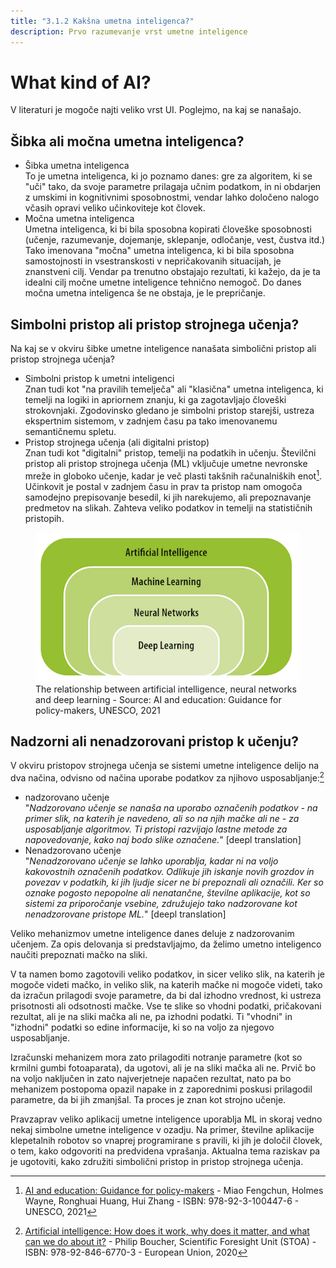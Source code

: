 ```yaml
---
title: "3.1.2 Kakšna umetna inteligenca?"
description: Prvo razumevanje vrst umetne inteligence
---
```


# What kind of AI?  
V literaturi je mogoče najti veliko vrst UI. Poglejmo, na kaj se nanašajo.

## Šibka ali močna umetna inteligenca?
- Šibka umetna inteligenca  
  To je umetna inteligenca, ki jo poznamo danes: gre za algoritem, ki se "uči" tako, da svoje parametre prilagaja učnim podatkom, in ni obdarjen z umskimi in kognitivnimi sposobnostmi, vendar lahko določeno nalogo včasih opravi veliko učinkoviteje kot človek.
- Močna umetna inteligenca  
  Umetna inteligenca, ki bi bila sposobna kopirati človeške sposobnosti (učenje, razumevanje, dojemanje, sklepanje, odločanje, vest, čustva itd.) Tako imenovana "močna" umetna inteligenca, ki bi bila sposobna samostojnosti in vsestranskosti v nepričakovanih situacijah, je znanstveni cilj. Vendar pa trenutno obstajajo rezultati, ki kažejo, da je ta idealni cilj močne umetne inteligence tehnično nemogoč. Do danes močna umetna inteligenca še ne obstaja, je le prepričanje.

## Simbolni pristop ali pristop strojnega učenja?

Na kaj se v okviru šibke umetne inteligence nanašata simbolični pristop ali pristop strojnega učenja?

- Simbolni pristop k umetni inteligenci  
  Znan tudi kot "na pravilih temelječa" ali "klasična" umetna inteligenca, ki temelji na logiki in apriornem znanju, ki ga zagotavljajo človeški strokovnjaki.
  Zgodovinsko gledano je simbolni pristop starejši, ustreza ekspertnim sistemom, v zadnjem času pa tako imenovanemu semantičnemu spletu.
- Pristop strojnega učenja (ali digitalni pristop)  
  Znan tudi kot "digitalni" pristop, temelji na podatkih in učenju.
  Številčni pristop ali pristop strojnega učenja (ML) vključuje umetne nevronske mreže in globoko učenje, kadar je več plasti takšnih računalniških enot[^1]. Učinkovit je postal v zadnjem času in prav ta pristop nam omogoča samodejno prepisovanje besedil, ki jih narekujemo, ali prepoznavanje predmetov na slikah. Zahteva veliko podatkov in temelji na statističnih pristopih.

<figure>
  <img src="Images/Machine-Learning-NN-Deep-Learning.png" alt= "Relationship between AI types">
  <figcaption>The relationship between artificial intelligence, neural networks and deep learning - Source: AI and education: Guidance for policy-makers, UNESCO, 2021</figcaption>
</figure>

## Nadzorni ali nenadzorovani pristop k učenju?

V okviru pristopov strojnega učenja se sistemi umetne inteligence delijo na dva načina, odvisno od načina uporabe podatkov za njihovo usposabljanje:[^2]

- nadzorovano učenje  
  "*Nadzorovano učenje se nanaša na uporabo označenih podatkov - na primer slik, na katerih je navedeno, ali so na njih mačke ali ne - za usposabljanje algoritmov. Ti pristopi razvijajo lastne metode za napovedovanje, kako naj bodo slike označene.*" [deepl translation]
- Nenadzorovano učenje  
  "*Nenadzorovano učenje se lahko uporablja, kadar ni na voljo kakovostnih označenih podatkov. Odlikuje jih iskanje novih grozdov in povezav v podatkih, ki jih ljudje sicer ne bi prepoznali ali označili. Ker so oznake pogosto nepopolne ali nenatančne, številne aplikacije, kot so sistemi za priporočanje vsebine, združujejo tako nadzorovane kot nenadzorovane pristope ML.*" [deepl translation]

Veliko mehanizmov umetne inteligence danes deluje z nadzorovanim učenjem. Za opis delovanja si predstavljajmo, da želimo umetno inteligenco naučiti prepoznati mačko na sliki.

V ta namen bomo zagotovili veliko podatkov, in sicer veliko slik, na katerih je mogoče videti mačko, in veliko slik, na katerih mačke ni mogoče videti, tako da izračun prilagodi svoje parametre, da bi dal izhodno vrednost, ki ustreza prisotnosti ali odsotnosti mačke. Vse te slike so vhodni podatki, pričakovani rezultat, ali je na sliki mačka ali ne, pa izhodni podatki. Ti "vhodni" in "izhodni" podatki so edine informacije, ki so na voljo za njegovo usposabljanje.

Izračunski mehanizem mora zato prilagoditi notranje parametre (kot so krmilni gumbi fotoaparata), da ugotovi, ali je na sliki mačka ali ne. Prvič bo na voljo naključen in zato najverjetneje napačen rezultat, nato pa bo mehanizem postopoma opazil napake in z zaporednimi poskusi prilagodil parametre, da bi jih zmanjšal. Ta proces je znan kot strojno učenje.

Pravzaprav veliko aplikacij umetne inteligence uporablja ML in skoraj vedno nekaj simbolne umetne inteligence v ozadju. Na primer, številne aplikacije klepetalnih robotov so vnaprej programirane s pravili, ki jih je določil človek, o tem, kako odgovoriti na predvidena vprašanja. Aktualna tema raziskav pa je ugotoviti, kako združiti simbolični pristop in pristop strojnega učenja.

[^1]:[AI and education: Guidance for policy-makers](https://unesdoc.unesco.org/ark:/48223/pf0000376709) - Miao Fengchun, Holmes Wayne, Ronghuai Huang, Hui Zhang - ISBN: 978-92-3-100447-6 - UNESCO, 2021

[^2]:[Artificial intelligence: How does it work, why does it matter, and what can we do about it?](https://www.europarl.europa.eu/thinktank/en/document/EPRS_STU(2020)641547) - Philip Boucher, Scientific Foresight Unit (STOA) - ISBN: 978-92-846-6770-3 - European Union, 2020

